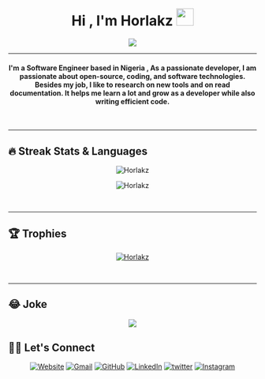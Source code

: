 <h1 align="center">Hi , I'm Horlakz <img src="https://media.giphy.com/media/hvRJCLFzcasrR4ia7z/giphy.gif" width="35"></h1>
<p align="center">
  <a href="https://github.com/Horlakz"><img src="https://readme-typing-svg.herokuapp.com?lines=Software+Engineer;Frontend%20|%20Backend%20|%20Devops%20Engineer;TypeScript%20|%20Golang%20|%20Python%20Enthusiast;Always%20learning%20new%20things&center=true&width=500&height=50"></a>
</p>
<hr/>
<!-- I am currently freelancing and  pursuing B.Sc. in Statistics. I like to Code, Innovate and Experiment. I am an enthusiastic and a social person who loves to take up new challenges and learn new skills. I love meeting new people, exchanging ideas and spreading knowledge and positivity. -->

<h4 align="center">
I'm a Software Engineer based in Nigeria , As a passionate developer, I am passionate about open-source, coding, and software technologies.
	Besides my job, I like to research on new tools and on read documentation. It helps me learn a lot and grow as a developer while also writing efficient code.
</h4>
<br>
<hr/>

## 🔥 Streak Stats & Languages

<p align="center"><img src="https://github-readme-streak-stats.herokuapp.com/?user=Horlakz&theme=algolia" alt="Horlakz" /></p>
<p align="center"><img src="https://github-readme-stats.vercel.app/api/top-langs/?username=Horlakz&theme=algolia&layout=compact" alt="Horlakz" /></p>

<br>
<hr/>

## 🏆 Trophies

<p align="center"> <a href="https://github.com/Horlakz"><img
      src="https://github-profile-trophy.vercel.app/?username=Horlakz&row=1&column=6&theme=algolia" alt="Horlakz" /></a>  </p>

<!-- algolia -->
<br>
<hr/>

## 😂 Joke

<div align="center">
<img src='https://readme-jokes.vercel.app/api?theme=react' />
</div>

## 🙋‍♀️ Let's Connect

<p align="center">
  <a href="https://horlakz.com"><img src="https://img.icons8.com/bubbles/50/000000/web.png" alt="Website"/></a>
	<a href="mailto:horlakz@proton.me"><img src="https://img.icons8.com/bubbles/50/000000/gmail.png" title='Gmail' alt="Gmail"/></a>
	<a href="https://github.com/Horlakz"><img src="https://img.icons8.com/bubbles/50/000000/github.png" title='GitHub' alt="GitHub"/></a>
	<a href="https://linkedin.com/in/horlakz"><img src="https://img.icons8.com/bubbles/50/000000/linkedin.png" title='LinkedIn' alt="LinkedIn"/></a>
	<a href="https://twitter.com/Horlakzz"><img src="https://img.icons8.com/bubbles/50/000000/twitter-circled.png" title='Twitter' alt="twitter"/></a>
	<a href="https://instagram.com/horlakz"><img src="https://img.icons8.com/bubbles/50/000000/instagram.png" alt="Instagram"/></a>
	<!-- <a href=""><img src="https://img.icons8.com/bubbles/50/000000/youtube.png" alt="Youtube"/></a> -->
	
</p>
